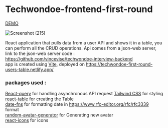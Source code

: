 # Techwondoe-frontend-first-round

<a href="https://techwondoe-first-round-users-table.netlify.app/">DEMO</a>

![Screenshot (215)](https://user-images.githubusercontent.com/88813613/211210030-4133c22b-6805-4716-babc-aee532cc35bb.png)



React application that pulls data from a user API and shows it in a table, you can perform all the CRUD operations.
Api comes from a json-web server, link to the json-web server code : https://github.com/vincevise/techwondoe-interview-backend
<br/>
app is created using <a href="https://vitejs.dev/guide/">Vite</a>,
deployed on https://techwondoe-first-round-users-table.netlify.app/

### packages used :
<a href="https://react-query-v3.tanstack.com/">React-query</a> for handling asynchronous API request
<a href="https://tailwindcss.com/docs/installation">Tailwind CSS</a> for styling
<br/>
<a href="https://react-table-v7.tanstack.com/">react-table</a> for creating the Table
<br/>
<a href="https://date-fns.org/">date-fns</a> for formatting date in https://www.rfc-editor.org/rfc/rfc3339 format
<br/>
<a href="https://getavataaars.com/">random-avatar-generator</a> for Generating new avatar
<br/>
<a href="https://react-icons.github.io/react-icons/">react-icons</a> for icons
